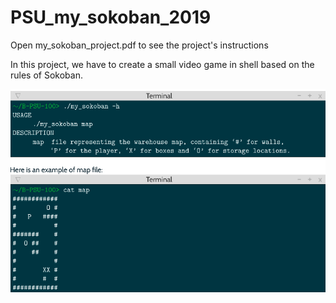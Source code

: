 # PSU_my_sokoban_2019

Open my_sokoban_project.pdf to see the project's instructions

In this project, we have to create a small video game in shell based on the rules of Sokoban.

![](sokoban.png)
